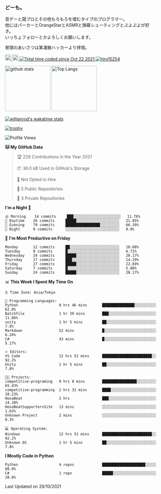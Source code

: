 ### どーも。

音ゲーと競プロとその他もろもろを嗜むタイプのプログラマー。<br>
他にはパーカーとOrangeStarとASMRと弾幕シューティングとぷよぷよが好き。<br>
いっちょフォローとかよろしくお願いします。<br>

冒頭のあいさつは某凄腕ハッカーより拝借。

<p align="left"> 
  <a href="http://twitter.com/hiro15254">
    <img height="20" src="https://img.shields.io/twitter/follow/hiro15254?label=Twitter&logo=twitter&style=flat" />
  </a>
  <a href="https://github.com/hiro15254">
    <img height="20" src="https://img.shields.io/github/followers/hiro15254?label=follow&logo=github&style=flat" />
  </a>
  <a href="https://wakatime.com/@4c6eda6c-d45f-4db4-82b1-bb86de5eb197">
    <img src="https://wakatime.com/badge/user/4c6eda6c-d45f-4db4-82b1-bb86de5eb197.svg" alt="Total time coded since Oct 22 2021" />
  </a>
  <a href="https://github.com/hiro15254">
    <img src="https://komarev.com/ghpvc/?username=hiro15254" alt="hiro15254" />
  </a>
</p>

<p align="left">
  <img alt="github stats" height="150px" src="https://github-readme-stats.vercel.app/api?username=hiro15254&theme=onedark&show_icons=ture&count_private=true" />
  <img alt="Top Langs" height="150px" src="https://github-readme-stats.vercel.app/api/top-langs/?username=hiro15254&layout=compact&show_icons=true&theme=onedark&count_private=true" />
</p>

[![willianrod's wakatime stats](https://github-readme-stats.vercel.app/api/wakatime?username=hiro15254&theme=onedark)](https://github.com/anuraghazra/github-readme-stats)

[![trophy](https://github-profile-trophy.vercel.app/?username=hiro15254&theme=onedark&column=10)](https://github.com/ryo-ma/github-profile-trophy)

<!--START_SECTION:waka-->
![Profile Views](http://img.shields.io/badge/Profile%20Views-476-blue)

**🐱 My GitHub Data** 

> 🏆 229 Contributions in the Year 2021
 > 
> 📦 36.0 kB Used in GitHub's Storage 
 > 
> 🚫 Not Opted to Hire
 > 
> 📜 5 Public Repositories 
 > 
> 🔑 3 Private Repositories  
 > 
**I'm a Night 🦉** 

```text
🌞 Morning    14 commits     ███░░░░░░░░░░░░░░░░░░░░░░   11.76% 
🌆 Daytime    26 commits     █████░░░░░░░░░░░░░░░░░░░░   21.85% 
🌃 Evening    79 commits     ████████████████░░░░░░░░░   66.39% 
🌙 Night      0 commits      ░░░░░░░░░░░░░░░░░░░░░░░░░   0.0%

```
📅 **I'm Most Productive on Friday** 

```text
Monday       12 commits     ██░░░░░░░░░░░░░░░░░░░░░░░   10.08% 
Tuesday      8 commits      █░░░░░░░░░░░░░░░░░░░░░░░░   6.72% 
Wednesday    24 commits     █████░░░░░░░░░░░░░░░░░░░░   20.17% 
Thursday     17 commits     ███░░░░░░░░░░░░░░░░░░░░░░   14.29% 
Friday       27 commits     █████░░░░░░░░░░░░░░░░░░░░   22.69% 
Saturday     7 commits      █░░░░░░░░░░░░░░░░░░░░░░░░   5.88% 
Sunday       24 commits     █████░░░░░░░░░░░░░░░░░░░░   20.17%

```


📊 **This Week I Spent My Time On** 

```text
⌚︎ Time Zone: Asia/Tokyo

💬 Programming Languages: 
Python                   8 hrs 46 mins       ███████████████░░░░░░░░░░   62.8% 
Batchfile                1 hr 39 mins        ███░░░░░░░░░░░░░░░░░░░░░░   11.86% 
unity                    1 hr 5 mins         ██░░░░░░░░░░░░░░░░░░░░░░░   7.8% 
Markdown                 52 mins             █░░░░░░░░░░░░░░░░░░░░░░░░   6.26% 
C#                       43 mins             █░░░░░░░░░░░░░░░░░░░░░░░░   5.17%

🔥 Editors: 
VS Code                  12 hrs 52 mins      ███████████████████████░░   92.2% 
Unity                    1 hr 5 mins         ██░░░░░░░░░░░░░░░░░░░░░░░   7.8%

🐱‍💻 Projects: 
competitive-programing   9 hrs 8 mins        ████████████████░░░░░░░░░   65.43% 
competitive-programming  2 hrs 32 mins       ████░░░░░░░░░░░░░░░░░░░░░   18.23% 
HexaBeat                 2 hrs               ███░░░░░░░░░░░░░░░░░░░░░░   14.38% 
HexaBeatSupportersSite   13 mins             ░░░░░░░░░░░░░░░░░░░░░░░░░   1.63% 
Unknown Project          2 mins              ░░░░░░░░░░░░░░░░░░░░░░░░░   0.3%

💻 Operating System: 
Windows                  12 hrs 52 mins      ███████████████████████░░   92.2% 
Unknown OS               1 hr 5 mins         ██░░░░░░░░░░░░░░░░░░░░░░░   7.8%

```

**I Mostly Code in Python** 

```text
Python                   4 repos             ████████████████████░░░░░   80.0% 
C#                       1 repo              █████░░░░░░░░░░░░░░░░░░░░   20.0%

```



 Last Updated on 29/10/2021
<!--END_SECTION:waka-->
